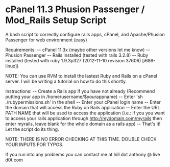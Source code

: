 cPanel 11.3 Phusion Passenger / Mod_Rails Setup Script
===============================================

A bash script to correctly configure rails apps, cPanel, and Apache/Phusion Passenger for web environment (easy)

Requirements: 
-- cPanel 11.3x (maybe other versions let me know)
-- Phusion Passenger
-- Rails installed (tested with rails 3.2.8)
-- Ruby installed (tested with ruby 1.9.3p327 (2012-11-10 revision 37606) [i686-linux])

NOTE: You can use RVM to install the lastest Ruby and Rails on a cPanel server.  I will be writing a tutorial on how to do this shortly.

Instructions:
-- Create a Rails app if you have not already (Recommend putting your app in /home/username/$yourappname)
-- Enter 'sh ./rubypermissions.sh' in the shell
-- Enter your cPanel login name
-- Enter the domain that will access the Ruby on Rails application
-- Enter the URL PATH NAME that will be used to access the application (i.e.: if you you want to access your rails application through http://mydomain.com/myrails then enter myrails, leave blank for the whole domain as a rails app)
-- That's it! Let the script do its thing.

NOTE: THERE IS NO ERROR CHECKING AT THIS TIME.  DOUBLE CHECK YOUR INPUTS FOR TYPOS.

If you run into any problems you can contact me at hill dot anthony @ live d0t com